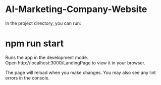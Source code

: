 # AI-Marketing-Company-Website
In the project directory, you can run:

# npm run start

Runs the app in the development mode.
Open http://localhost:3000/LandingPage to view it in your browser.

The page will reload when you make changes.
You may also see any lint errors in the console.


